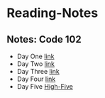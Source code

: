# Reading-Notes
## Notes: Code 102

* Day One [link](coders-computer.md)
* Day Two [link](day-two.md)
* Day Three [link](day-three.md)
* Day Four [link](day-four.md)
* Day Five [High-Five](day-five.md)

